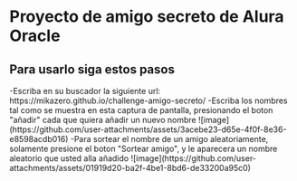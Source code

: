 <h1>Proyecto de amigo secreto de Alura Oracle</h1>
<h2>Para usarlo siga estos pasos</h2>
-Escriba en su buscador la siguiente url: https://mikazero.github.io/challenge-amigo-secreto/
-Escriba los nombres tal como se muestra en esta captura de pantalla, presionando el boton "añadir" cada que quiera añadir un nuevo nombre
![image](https://github.com/user-attachments/assets/3acebe23-d65e-4f0f-8e36-e8598acdb016)
-Para sortear el nombre de un amigo aleatoriamente, solamente presione el boton "Sortear amigo", y le aparecera un nombre aleatorio que usted alla añadido 
![image](https://github.com/user-attachments/assets/01919d20-ba2f-4be1-8bd6-de33200a95c0)

